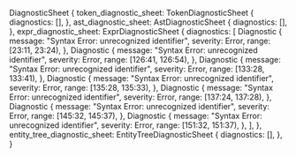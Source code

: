 DiagnosticSheet {
    token_diagnostic_sheet: TokenDiagnosticSheet {
        diagnostics: [],
    },
    ast_diagnostic_sheet: AstDiagnosticSheet {
        diagnostics: [],
    },
    expr_diagnostic_sheet: ExprDiagnosticSheet {
        diagnostics: [
            Diagnostic {
                message: "Syntax Error: unrecognized identifier",
                severity: Error,
                range: [23:11, 23:24),
            },
            Diagnostic {
                message: "Syntax Error: unrecognized identifier",
                severity: Error,
                range: [126:41, 126:54),
            },
            Diagnostic {
                message: "Syntax Error: unrecognized identifier",
                severity: Error,
                range: [133:28, 133:41),
            },
            Diagnostic {
                message: "Syntax Error: unrecognized identifier",
                severity: Error,
                range: [135:28, 135:33),
            },
            Diagnostic {
                message: "Syntax Error: unrecognized identifier",
                severity: Error,
                range: [137:24, 137:28),
            },
            Diagnostic {
                message: "Syntax Error: unrecognized identifier",
                severity: Error,
                range: [145:32, 145:37),
            },
            Diagnostic {
                message: "Syntax Error: unrecognized identifier",
                severity: Error,
                range: [151:32, 151:37),
            },
        ],
    },
    entity_tree_diagnostic_sheet: EntityTreeDiagnosticSheet {
        diagnostics: [],
    },
}